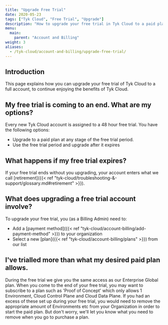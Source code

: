 ```yaml
---
title: "Upgrade Free Trial"
date: 2020-05-23
tags: ["Tyk Cloud", "Free Trial", "Upgrade"]
description: "How to upgrade your free trial in Tyk Cloud to a paid plan?"
menu:
  main:
    parent: "Account and Billing"
weight: 3
aliases:
  - /tyk-cloud/account-and-billing/upgrade-free-trial/
---
```


## Introduction

This page explains how you can upgrade your free trial of Tyk Cloud to a full account, to continue enjoying the benefits of Tyk Cloud.

## My free trial is coming to an end. What are my options?

Every new Tyk Cloud account is assigned to a 48 hour free trial. You have the following options:

- Upgrade to a paid plan at any stage of the free trial period.
- Use the free trial period and upgrade after it expires

## What happens if my free trial expires?

If your free trial ends without you upgrading, your account enters what we call [retirement]({{< ref "tyk-cloud/troubleshooting-&-support/glossary.md#retirement" >}}).

## What does upgrading a free trial account involve?

To upgrade your free trial, you (as a Billing Admin) need to:

- Add a [payment method]({{< ref "tyk-cloud/account-billing/add-payment-method" >}}) to your organization
- Select a new [plan]({{< ref "tyk-cloud/account-billing/plans" >}}) from our list

## I've trialled more than what my desired paid plan allows.

During the free trial we give you the same access as our Enterprise Global plan. When you come to the end of your free trial, you may want to subscribe to a plan such as 'Proof of Concept' which only allows 1 Environment, Cloud Control Plane and Cloud Data Plane. If you had an excess of these set up during your free trial, you would need to remove the appropriate amount of Environments etc from your Organization in order to start the paid plan. But don't worry, we'll let you know what you need to remove when you go to purchase a plan.
